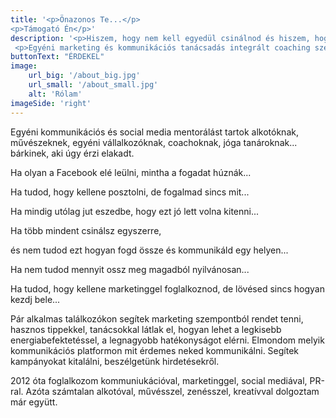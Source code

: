```yaml
---
title: '<p>Önazonos Te...</p>
<p>Támogató Én</p>'
description: '<p>Hiszem, hogy nem kell egyedül csinálnod és hiszem, hogy te tudod a legjobban!</p>
 <p>Egyéni marketing és kommunikációs tanácsadás integrált coaching szemlélettel.</p>'
buttonText: "ÉRDEKEL"
image: 
    url_big: '/about_big.jpg'
    url_small: '/about_small.jpg'
    alt: 'Rólam'
imageSide: 'right'
---
```

Egyéni kommunikációs és social media mentorálást tartok alkotóknak, művészeknek, egyéni vállalkozóknak, coachoknak, jóga tanároknak... bárkinek, aki úgy érzi elakadt.



Ha olyan a Facebook elé leülni, mintha a fogadat húznák...

Ha tudod, hogy kellene posztolni, de fogalmad sincs mit...

Ha mindig utólag jut eszedbe, hogy ezt jó lett volna kitenni...

Ha több mindent csinálsz egyszerre,

és nem tudod ezt hogyan fogd össze és kommunikáld egy helyen...

Ha nem tudod mennyit ossz meg magadból nyilvánosan...

Ha tudod, hogy kellene marketinggel foglalkoznod, de lövésed sincs hogyan kezdj bele...



Pár alkalmas találkozókon segítek marketing szempontból rendet tenni, hasznos tippekkel, tanácsokkal látlak el, hogyan lehet a legkisebb energiabefektetéssel, a legnagyobb hatékonyságot elérni. Elmondom melyik kommunikációs platformon mit érdemes neked kommunikálni. Segítek kampányokat kitalálni, beszélgetünk hirdetésekről.



2012 óta foglalkozom kommuniukációval, marketinggel, social mediával, PR-ral. Azóta számtalan alkotóval, művésszel, zenésszel, kreatívval dolgoztam már együtt.


